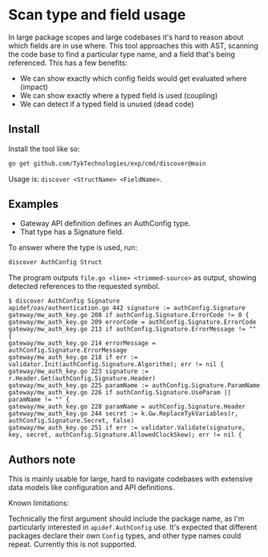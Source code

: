 # Scan type and field usage

In large package scopes and large codebases it's hard to reason about
which fields are in use where. This tool approaches this with AST,
scanning the code base to find a particular type name, and a field
that's being referenced. This has a few benefits:

- We can show exactly which config fields would get evaluated where (impact)
- We can show exactly where a typed field is used (coupling)
- We can detect if a typed field is unused (dead code)

## Install

Install the tool like so:

```bash
go get github.com/TykTechnologies/exp/cmd/discover@main
```

Usage is: `discover <StructName> <FieldName>`.

## Examples

- Gateway API definition defines an AuthConfig type.
- That type has a Signature field.

To answer where the type is used, run:

```bash
discover AuthConfig Struct
```

The program outputs `file.go <line> <trimmed-source>` as output, showing
detected references to the requested symbol.

```text
$ discover AuthConfig Signature
apidef/oas/authentication.go 442 signature := authConfig.Signature
gateway/mw_auth_key.go 208 if authConfig.Signature.ErrorCode != 0 {
gateway/mw_auth_key.go 209 errorCode = authConfig.Signature.ErrorCode
gateway/mw_auth_key.go 213 if authConfig.Signature.ErrorMessage != "" {
gateway/mw_auth_key.go 214 errorMessage = authConfig.Signature.ErrorMessage
gateway/mw_auth_key.go 218 if err := validator.Init(authConfig.Signature.Algorithm); err != nil {
gateway/mw_auth_key.go 223 signature := r.Header.Get(authConfig.Signature.Header)
gateway/mw_auth_key.go 225 paramName := authConfig.Signature.ParamName
gateway/mw_auth_key.go 226 if authConfig.Signature.UseParam || paramName != "" {
gateway/mw_auth_key.go 228 paramName = authConfig.Signature.Header
gateway/mw_auth_key.go 244 secret := k.Gw.ReplaceTykVariables(r, authConfig.Signature.Secret, false)
gateway/mw_auth_key.go 251 if err := validator.Validate(signature, key, secret, authConfig.Signature.AllowedClockSkew); err != nil {
```

## Authors note

This is mainly usable for large, hard to navigate codebases with
extensive data models like configuration and API definitions.

Known limitations:

Technically the first argument should include the package name, as I'm
particularly interested in `apidef.AuthConfig` use. It's expected that
different packages declare their own `Config` types, and other type
names could repeat. Currently this is not supported.
